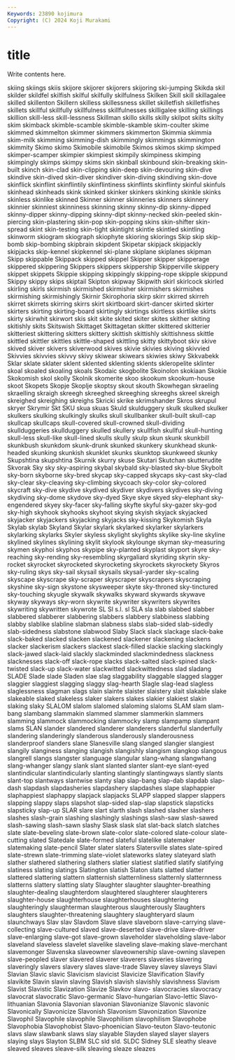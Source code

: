 ```yaml
---
Keywords: 23890 kojimura
Copyright: (C) 2024 Koji Murakami
---
```


# title

Write contents here.



skiing skiings skiis skijore skijorer skijorers
skijoring ski-jumping Skikda skil skilder skildfel skilfish skilful skilfully skilfulness
Skilken Skill skill skillagalee skilled skillenton Skillern skilless skillessness skillet
skilletfish skilletfishes skillets skillful skillfully skillfulness skillfulnesses skilligalee skilling skillings
skillion skill-less skill-lessness Skillman skillo skills skilly skilpot skilts skilty
skim skimback skimble-scamble skimble-skamble skim-coulter skime skimmed skimmelton skimmer skimmers
skimmerton Skimmia skimmia skim-milk skimming skimming-dish skimmingly skimmings skimmington skimmity
Skimo skimo Skimobile skimobile Skimos skimos skimp skimped skimper-scamper skimpier
skimpiest skimpily skimpiness skimping skimpingly skimps skimpy skims skin skinball
skinbound skin-breaking skin-built skinch skin-clad skin-clipping skin-deep skin-devouring skin-dive skindive
skin-dived skin-diver skindiver skin-diving skindiving skin-dove skinflick skinflint skinflintily skinflintiness
skinflints skinflinty skinful skinfuls skinhead skinheads skink skinked skinker skinkers
skinking skinkle skinks skinless skinlike skinned Skinner skinner skinneries skinners
skinnery skinnier skinniest skinniness skinning skinny skinny-dip skinny-dipped skinny-dipper skinny-dipping
skinny-dipt skinny-necked skin-peeled skin-piercing skin-plastering skin-pop skin-popping skins skin-shifter skin-spread
skint skin-testing skin-tight skintight skintle skintled skintling skinworm skiogram skiograph
skiophyte skioring skiorings Skip skip skip-bomb skip-bombing skipbrain skipdent Skipetar
skipjack skipjackly skipjacks skip-kennel skipkennel ski-plane skiplane skiplanes skipman Skipp
skippable Skippack skipped skippel Skipper skipper skipperage skippered skippering Skippers
skippers skippership Skipperville skippery skippet skippets Skippie skipping skippingly skipping-rope
skipple skippund Skippy skippy skips skiptail Skipton skipway Skipwith skirl
skirlcock skirled skirling skirls skirmish skirmished skirmisher skirmishers skirmishes skirmishing
skirmishingly Skirnir Skirophoria skirp skirr skirred skirreh skirret skirrets skirring
skirrs skirt skirtboard skirt-dancer skirted skirter skirters skirting skirting-board skirtingly
skirtings skirtless skirtlike skirts skirty skirwhit skirwort skis skit skite
skited skiter skites skither skiting skitishly skits Skitswish Skittaget Skittagetan
skitter skittered skitterier skitteriest skittering skitters skittery skittish skittishly skittishness
skittle skittled skittler skittles skittle-shaped skittling skitty skittyboot skiv skive
skived skiver skivers skiverwood skives skivie skivies skiving skivvied Skivvies
skivvies skivvy skivy skiwear skiwears skiwies skiwy Skkvabekk Sklar sklate
sklater sklent sklented sklenting sklents skleropelite sklinter skoal skoaled skoaling
skoals Skodaic skogbolite Skoinolon skokiaan Skokie Skokomish skol skolly Skolnik
skomerite skoo skookum skookum-house skoot Skopets Skopje Skoplje skoptsy skout
skouth Skowhegan skraeling skraelling skraigh skreegh skreeghed skreeghing skreeghs skreel
skreigh skreighed skreighing skreighs Skricki skrike skrimshander Skros skrupul skryer
Skrymir Skt SKU skua skuas Skuld skulduggery skulk skulked skulker
skulkers skulking skulkingly skulks skull skullbanker skull-built skull-cap skullcap skullcaps
skull-covered skull-crowned skull-dividing skullduggeries skullduggery skulled skullery skullfish skullful skull-hunting
skull-less skull-like skull-lined skulls skully skulp skun skunk skunkbill skunkbush
skunkdom skunk-drunk skunked skunkery skunkhead skunk-headed skunking skunkish skunklet skunks
skunktop skunkweed skunky Skupshtina skupshtina Skurnik skurry skuse Skutari Skutchan
skutterudite Skvorak Sky sky sky-aspiring skybal skybald sky-blasted sky-blue Skybolt
sky-born skyborne sky-bred skycap sky-capped skycaps sky-cast sky-clad sky-clear sky-cleaving
sky-climbing skycoach sky-color sky-colored skycraft sky-dive skydive skydived skydiver skydivers
skydives sky-diving skydiving sky-dome skydove sky-dyed Skye skye skyed sky-elephant
sky-engendered skyey sky-facer sky-falling skyfte skyful sky-gazer sky-god sky-high skyhook
skyhooks skyhoot skying skyish skyjack skyjacked skyjacker skyjackers skyjacking skyjacks
sky-kissing Skykomish Skyla Skylab skylab Skyland Skylar skylark skylarked skylarker
skylarkers skylarking skylarks Skyler skyless skylight skylights skylike sky-line skyline
skylined skylines skylining skylit skylook skylounge skyman sky-measuring skymen skyphoi
skyphos skypipe sky-planted skyplast skyport skyre sky-reaching sky-rending sky-resembling skyrgaliard
skyriding skyrin sky-rocket skyrocket skyrocketed skyrocketing skyrockets skyrockety Skyros sky-ruling
skys sky-sail skysail skysails skysail-yarder sky-scaling skyscape skyscrape sky-scraper skyscraper
skyscrapers skyscraping skyshine sky-sign skystone skysweeper skyte sky-throned sky-tinctured sky-touching
skyugle skywalk skywalks skyward skywards skywave skyway skyways sky-worn skywrite
skywriter skywriters skywrites skywriting skywritten skywrote SL Sl s.l. sl
SLA sla slab slabbed slabber slabbered slabberer slabbering slabbers slabbery
slabbiness slabbing slabby slablike slabline slabman slabness slabs slab-sided slab-sidedly
slab-sidedness slabstone slabwood Slaby Slack slack slackage slack-bake slack-baked slacked
slacken slackened slackener slackening slackens slacker slackerism slackers slackest slack-filled
slackie slacking slackingly slack-jawed slack-laid slackly slackminded slackmindedness slackness slacknesses
slack-off slack-rope slacks slack-salted slack-spined slack-twisted slack-up slack-water slackwitted slackwittedness
slad sladang SLADE Slade slade Sladen slae slag slaggability slaggable
slagged slagger slaggier slaggiest slagging slaggy slag-hearth Slagle slag-lead slagless
slaglessness slagman slags slain slainte slaister slaistery slait slakable slake
slakeable slaked slakeless slaker slakers slakes slakier slakiest slakin slaking
slaky SLALOM slalom slalomed slaloming slaloms SLAM slam slam-bang slambang
slammakin slammed slammer slammerkin slammers slamming slammock slammocking slammocky slamp
slampamp slampant slams SLAN slander slandered slanderer slanderers slanderful slanderfully
slandering slanderingly slanderous slanderously slanderousness slanderproof slanders slane Slanesville slang
slanged slangier slangiest slangily slanginess slanging slangish slangishly slangism slangkop
slangous slangrell slangs slangster slanguage slangular slang-whang slangwhang slang-whanger slangy
slank slant slanted slanter slant-eye slant-eyed slantindicular slantindicularly slanting slantingly
slantingways slantly slants slant-top slantways slantwise slanty slap slap-bang slap-dab
slapdab slap-dash slapdash slapdasheries slapdashery slapdashes slape slaphappier slaphappiest slaphappy
slapjack slapjacks SLAPP slapped slapper slappers slapping slappy slaps slapshot
slap-sided slap-slap slapstick slapsticks slapsticky slap-up SLAR slare slart slarth
slash slashed slasher slashers slashes slash-grain slashing slashingly slashings slash-saw
slash-sawed slash-sawing slash-sawn slashy Slask slask slat slat-back slatch slatches
slate slate-beveling slate-brown slate-color slate-colored slate-colour slate-cutting slated Slatedale slate-formed
slateful slatelike slatemaker slatemaking slate-pencil Slater slater slaters Slatersville slates
slate-spired slate-strewn slate-trimming slate-violet slateworks slatey slateyard slath slather slathered
slathering slathers slatier slatiest slatified slatify slatifying slatiness slating slatings
Slatington slatish Slaton slats slatted slatter slattered slattering slattern slatternish
slatternliness slatternly slatternness slatterns slattery slatting slaty Slaughter slaughter slaughter-breathing
slaughter-dealing slaughterdom slaughtered slaughterer slaughterers slaughter-house slaughterhouse slaughterhouses slaughtering slaughteringly
slaughterman slaughterous slaughterously Slaughters slaughters slaughter-threatening slaughtery slaughteryard slaum slaunchways
Slav slav Slavdom Slave slave slaveborn slave-carrying slave-collecting slave-cultured slaved
slave-deserted slave-drive slave-driver slave-enlarging slave-got slave-grown slaveholder slaveholding slave-labor slaveland
slaveless slavelet slavelike slaveling slave-making slave-merchant slavemonger Slavenska slaveowner slaveownership
slave-owning slavepen slave-peopled slaver slavered slaverer slaverers slaveries slavering slaveringly
slavers slavery slaves slave-trade Slavey slavey slaveys Slavi Slavian Slavic
slavic Slavicism slavicist Slavicize Slavification Slavify slavikite Slavin slavin slaving
Slavish slavish slavishly slavishness Slavism Slavist Slavistic Slavization Slavize Slavkov
slavo- slavocracies slavocracy slavocrat slavocratic Slavo-germanic Slavo-hungarian Slavo-lettic Slavo-lithuanian Slavonia
Slavonian slavonian Slavonianize Slavonic slavonic Slavonically Slavonicize Slavonish Slavonism Slavonization
Slavonize Slavophil Slavophile slavophile Slavophilism slavophilism Slavophobe Slavophobia Slavophobist Slavo-phoenician
Slavo-teuton Slavo-teutonic slavs slaw slawbank slaws slay slayable Slayden slayed
slayer slayers slaying slays Slayton SLBM SLC sld sld. SLDC
Sldney SLE sleathy sleave sleaved sleaves sleave-silk sleaving sleaze sleazes
